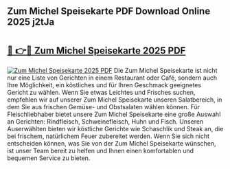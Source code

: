 ## Zum Michel Speisekarte PDF Download Online 2025 j2tJa

# <h2><a href="http://gcbe53.nevu.top/?p=Zum+Michel+Speisekarte">🔗 👉🔴 Zum Michel Speisekarte 2025 PDF</a></h2>

[![Zum Michel Speisekarte 2025 PDF](https://i.imgur.com/dBaPXMq.png)](http://gcbe53.nevu.top/?p=Zum+Michel+Speisekarte)
Die Zum Michel Speisekarte ist nicht nur eine Liste von Gerichten in einem Restaurant oder Café, sondern auch Ihre Möglichkeit, ein köstliches und für Ihren Geschmack geeignetes Gericht zu wählen. Wenn Sie etwas Leichtes und Frisches suchen, empfehlen wir auf unserer Zum Michel Speisekarte unseren Salatbereich, in dem Sie aus frischen Gemüse- und Obstsalaten wählen können. Für Fleischliebhaber bietet unsere Zum Michel Speisekarte eine große Auswahl an Gerichten: Rindfleisch, Schweinefleisch, Huhn und Fisch. Unseren Auserwählten bieten wir köstliche Gerichte wie Schaschlik und Steak an, die bei frischem, natürlichem Feuer zubereitet werden. Wenn Sie sich nicht entscheiden können, was Sie von der Zum Michel Speisekarte wünschen, ist unser Team bereit zu helfen und Ihnen einen komfortablen und bequemen Service zu bieten.
